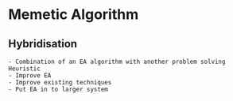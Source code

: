 # Memetic Algorithm 

## Hybridisation
	- Combination of an EA algorithm with another problem solving Heuristic 
	- Improve EA 
	- Improve existing techniques 
	- Put EA in to larger system 
	